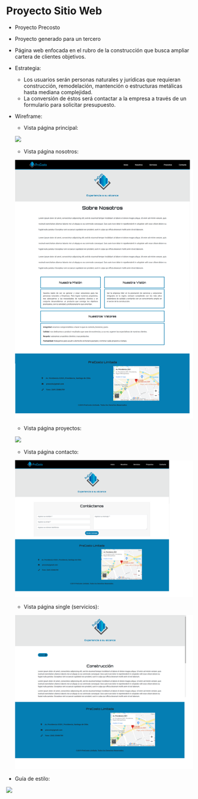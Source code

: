 # Proyecto Sitio Web

- Proyecto Precosto

- Proyecto generado para un tercero

- Página web enfocada en el rubro de la construcción que busca ampliar cartera de clientes objetivos. 		

- Estrategia:
	- Los usuarios serán personas naturales y jurídicas que requieran construcción, remodelación, mantención o estructuras metálicas hasta mediana complejidad.
	- La conversión de éstos será contactar a la empresa a través de un formulario para solicitar presupuesto.

- Wireframe:
	- Vista página principal:

	![](img/wireframe.png)

	- Vista página nosotros:

	![](img/us.png)

	- Vista página proyectos:

	![](img/proyect.png)

	- Vista página contacto:

	![](img/contact.png)

	- Vista página single (servicios):

	![](img/single.png)

- Guía de estilo:

![](images/guia.png)
